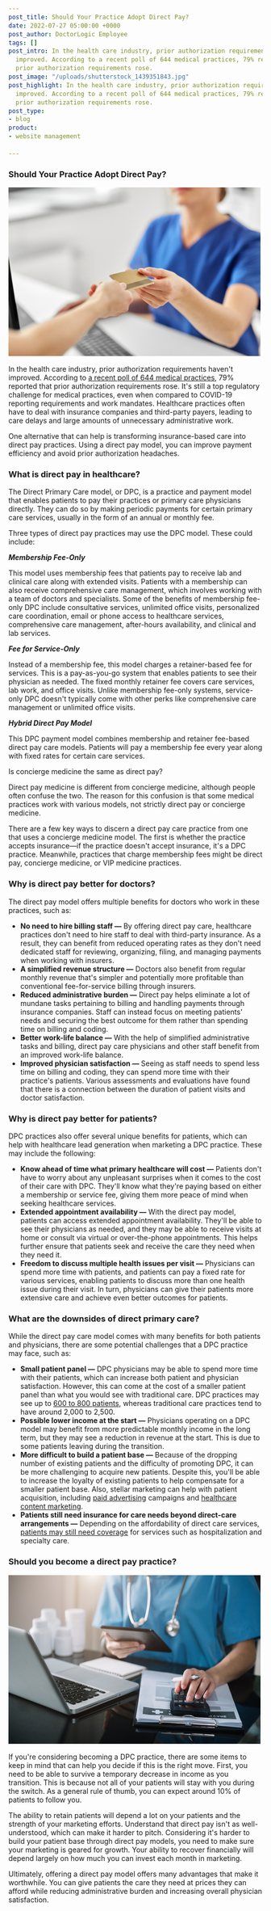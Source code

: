 ```yaml
---
post_title: Should Your Practice Adopt Direct Pay?
date: 2022-07-27 05:00:00 +0000
post_author: DoctorLogic Employee
tags: []
post_intro: In the health care industry, prior authorization requirements haven't
  improved. According to a recent poll of 644 medical practices, 79% reported that
  prior authorization requirements rose.
post_image: "/uploads/shutterstock_1439351843.jpg"
post_highlight: In the health care industry, prior authorization requirements haven't
  improved. According to a recent poll of 644 medical practices, 79% reported that
  prior authorization requirements rose.
post_type:
- blog
product:
- website management

---
```

### **Should Your Practice Adopt Direct Pay?**

![](/uploads/shutterstock_1741084496.jpg)

In the health care industry, prior authorization requirements haven't improved. According to [a recent poll of 644 medical practices](https://www.healthcaredive.com/news/medical-groups-prior-authorization-burdens-pandemic/619980/), 79% reported that prior authorization requirements rose. It's still a top regulatory challenge for medical practices, even when compared to COVID-19 reporting requirements and work mandates. Healthcare practices often have to deal with insurance companies and third-party payers, leading to care delays and large amounts of unnecessary administrative work.

One alternative that can help is transforming insurance-based care into direct pay practices. Using a direct pay model, you can improve payment efficiency and avoid prior authorization headaches.

### What is direct pay in healthcare?

The Direct Primary Care model, or DPC, is a practice and payment model that enables patients to pay their practices or primary care physicians directly. They can do so by making periodic payments for certain primary care services, usually in the form of an annual or monthly fee.

Three types of direct pay practices may use the DPC model. These could include:

**_Membership Fee-Only_**

This model uses membership fees that patients pay to receive lab and clinical care along with extended visits. Patients with a membership can also receive comprehensive care management, which involves working with a team of doctors and specialists. Some of the benefits of membership fee-only DPC include consultative services, unlimited office visits, personalized care coordination, email or phone access to healthcare services, comprehensive care management, after-hours availability, and clinical and lab services.

**_Fee for Service-Only_**

Instead of a membership fee, this model charges a retainer-based fee for services. This is a pay-as-you-go system that enables patients to see their physician as needed. The fixed monthly retainer fee covers care services, lab work, and office visits. Unlike membership fee-only systems, service-only DPC doesn't typically come with other perks like comprehensive care management or unlimited office visits.

**_Hybrid Direct Pay Model_**

This DPC payment model combines membership and retainer fee-based direct pay care models. Patients will pay a membership fee every year along with fixed rates for certain care services.

Is concierge medicine the same as direct pay?

Direct pay medicine is different from concierge medicine, although people often confuse the two. The reason for this confusion is that some medical practices work with various models, not strictly direct pay or concierge medicine.

There are a few key ways to discern a direct pay care practice from one that uses a concierge medicine model. The first is whether the practice accepts insurance—if the practice doesn't accept insurance, it's a DPC practice. Meanwhile, practices that charge membership fees might be direct pay, concierge medicine, or VIP medicine practices.

### Why is direct pay better for doctors?

The direct pay model offers multiple benefits for doctors who work in these practices, such as:

* **No need to hire billing staff —** By offering direct pay care, healthcare practices don't need to hire staff to deal with third-party insurance. As a result, they can benefit from reduced operating rates as they don't need dedicated staff for reviewing, organizing, filing, and managing payments when working with insurers.
* **A simplified revenue structure —** Doctors also benefit from regular monthly revenue that's simpler and potentially more profitable than conventional fee-for-service billing through insurers.
* **Reduced administrative burden —** Direct pay helps eliminate a lot of mundane tasks pertaining to billing and handling payments through insurance companies. Staff can instead focus on meeting patients' needs and securing the best outcome for them rather than spending time on billing and coding.
* **Better work-life balance —** With the help of simplified administrative tasks and billing, direct pay care physicians and other staff benefit from an improved work-life balance.
* **Improved physician satisfaction —** Seeing as staff needs to spend less time on billing and coding, they can spend more time with their practice's patients. Various assessments and evaluations have found that there is a connection between the duration of patient visits and doctor satisfaction.

### Why is direct pay better for patients?

DPC practices also offer several unique benefits for patients, which can help with healthcare lead generation when marketing a DPC practice. These may include the following:

* **Know ahead of time what primary healthcare will cost —** Patients don't have to worry about any unpleasant surprises when it comes to the cost of their care with DPC. They'll know what they're paying based on either a membership or service fee, giving them more peace of mind when seeking healthcare services.
* **Extended appointment availability —** With the direct pay model, patients can access extended appointment availability. They'll be able to see their physicians as needed, and they may be able to receive visits at home or consult via virtual or over-the-phone appointments. This helps further ensure that patients seek and receive the care they need when they need it.
* **Freedom to discuss multiple health issues per visit —** Physicians can spend more time with patients, and patients can pay a fixed rate for various services, enabling patients to discuss more than one health issue during their visit. In turn, physicians can give their patients more extensive care and achieve even better outcomes for patients.

### What are the downsides of direct primary care?

While the direct pay care model comes with many benefits for both patients and physicians, there are some potential challenges that a DPC practice may face, such as:

* **Small patient panel —** DPC physicians may be able to spend more time with their patients, which can increase both patient and physician satisfaction. However, this can come at the cost of a smaller patient panel than what you would see with traditional care. DPC practices may see up to [600 to 800 patients](https://www.aafp.org/dam/AAFP/documents/practice_management/payment/DirectPrimaryCare.pdf), whereas traditional care practices tend to have around 2,000 to 2,500.
* **Possible lower income at the start —** Physicians operating on a DPC model may benefit from more predictable monthly income in the long term, but they may see a reduction in revenue at the start. This is due to some patients leaving during the transition.
* **More difficult to build a patient base —** Because of the dropping number of existing patients and the difficulty of promoting DPC, it can be more challenging to acquire new patients. Despite this, you'll be able to increase the loyalty of existing patients to help compensate for a smaller patient base. Also, stellar marketing can help with patient acquisition, including [paid advertising](https://doctorlogic.com/growth-accelerators/medical-paid-advertising) campaigns and [healthcare content marketing](https://doctorlogic.com/growth-accelerators/healthcare-content-marketing).
* **Patients still need insurance for care needs beyond direct-care arrangements —** Depending on the affordability of direct care services, [patients may still need coverage](https://www.aafp.org/about/policies/all/direct-primary-care.html) for services such as hospitalization and specialty care.

### Should you become a direct pay practice?

![](/uploads/shutterstock_1924856762.jpg)

If you're considering becoming a DPC practice, there are some items to keep in mind that can help you decide if this is the right move. First, you need to be able to survive a temporary decrease in income as you transition. This is because not all of your patients will stay with you during the switch. As a general rule of thumb, you can expect around 10% of patients to follow you.

The ability to retain patients will depend a lot on your patients and the strength of your marketing efforts. Understand that direct pay isn't as well-understood, which can make it harder to pitch. Considering it's harder to build your patient base through direct pay models, you need to make sure your marketing is geared for growth. Your ability to recover financially will depend largely on how much you can invest each month in marketing.

Ultimately, offering a direct pay model offers many advantages that make it worthwhile. You can give patients the care they need at prices they can afford while reducing administrative burden and increasing overall physician satisfaction.